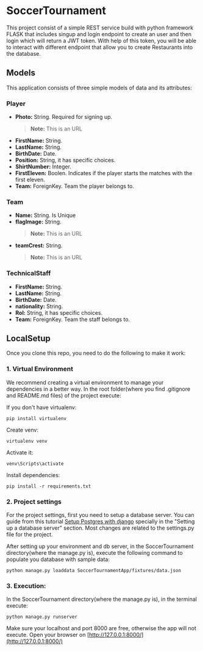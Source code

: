 # SoccerTournament

This project consist of a simple REST service build with python framework FLASK that includes singup and login endpoint to create an user and then login which will return a JWT token.
With help of this token, you will be able to interact with different endpoint that allow you to create Restaurants into the database.

## Models

This application consists of three simple models of data and its attributes:

### Player

- **Photo:** String. Required for signing up.
  > **Note:** This is an URL
- **FirstName:** String.
- **LastName:** String.
- **BirthDate:** Date.
- **Position:** String, it has specific choices.
- **ShirtNumber:** Integer.
- **FirstEleven:** Boolen. Indicates if the player starts the matches with the first eleven.
- **Team:** ForeignKey. Team the player belongs to.

### Team

- **Name:** String. Is Unique
- **flagImage:** String.
  > **Note:** This is an URL
- **teamCrest:** String.
  > **Note:** This is an URL

### TechnicalStaff

- **FirstName:** String.
- **LastName:** String.
- **BirthDate:** Date.
- **nationality:** String.
- **Rol:** String, it has specific choices.
- **Team:** ForeignKey. Team the staff belongs to.

## LocalSetup

Once you clone this repo, you need to do the following to make it work:

### 1. Virtual Environment

We recommend creating a virtual environment to manage your dependencies in a better way. In the root folder(where you find .gitignore and README.md files) of the project execute:

If you don't have virtualenv:

```
pip install virtualenv
```

Create venv:

```
virtualenv venv
```

Activate it:

```
venv\Scripts\activate
```

Install dependencies:

```
pip install -r requirements.txt
```

### 2. Project settings

For the project settings, first you need to setup a database server. You can guide from this tutorial [Setup Postgres with django](https://stackpython.medium.com/how-to-start-django-project-with-a-database-postgresql-aaa1d74659d8) specially in the "Setting up a database server" section. Most changes are related to the settings.py file for the project.

After setting up your environment and db server, in the SoccerTournament directory(where the manage.py is), execute the following command to populate you database with sample data:

```
python manage.py loaddata SoccerTournamentApp/fixtures/data.json
```

### 3. Execution:

In the SoccerTournament directory(where the manage.py is), in the terminal execute:

```
python manage.py runserver
```

Make sure your localhost and port 8000 are free, otherwise the app will not execute.
Open your browser on [http://127.0.0.1:8000/](http://127.0.0.1:8000/)

